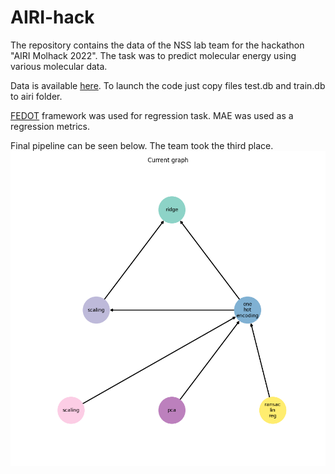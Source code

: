 # AIRI-hack
The repository contains the data of the NSS lab team for the hackathon "AIRI Molhack 2022". The task was to predict molecular energy using various molecular data.

Data is available [here](https://www.kaggle.com/competitions/molhack-2022/data). To launch the code just copy files test.db and train.db to airi folder.

[FEDOT](https://github.com/nccr-itmo/FEDOT) framework was used for regression task. MAE was used as a regression metrics.

Final pipeline can be seen below. The team took the third place.
<img src="./airi/final_pipeline.png" width="900"/> 

